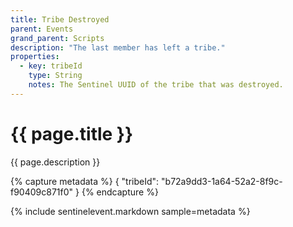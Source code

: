 ```yaml
---
title: Tribe Destroyed
parent: Events
grand_parent: Scripts
description: "The last member has left a tribe."
properties:
  - key: tribeId
    type: String
    notes: The Sentinel UUID of the tribe that was destroyed.
---
```

# {{ page.title }}

{{ page.description }}

{% capture metadata %}
{
  "tribeId": "b72a9dd3-1a64-52a2-8f9c-f90409c871f0"
}
{% endcapture %}

{% include sentinelevent.markdown sample=metadata %}
